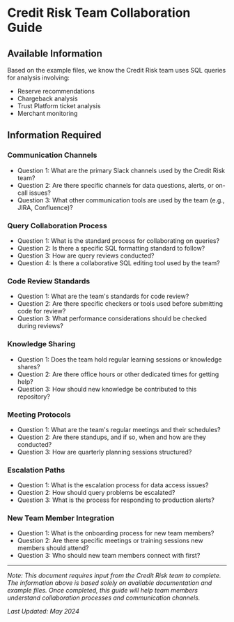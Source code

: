 # Credit Risk Team Collaboration Guide

## Available Information

Based on the example files, we know the Credit Risk team uses SQL queries for analysis involving:

- Reserve recommendations
- Chargeback analysis
- Trust Platform ticket analysis
- Merchant monitoring

## Information Required

### Communication Channels

- Question 1: What are the primary Slack channels used by the Credit Risk team?
- Question 2: Are there specific channels for data questions, alerts, or on-call issues?
- Question 3: What other communication tools are used by the team (e.g., JIRA, Confluence)?

### Query Collaboration Process

- Question 1: What is the standard process for collaborating on queries?
- Question 2: Is there a specific SQL formatting standard to follow?
- Question 3: How are query reviews conducted?
- Question 4: Is there a collaborative SQL editing tool used by the team?

### Code Review Standards

- Question 1: What are the team's standards for code review?
- Question 2: Are there specific checkers or tools used before submitting code for review?
- Question 3: What performance considerations should be checked during reviews?

### Knowledge Sharing

- Question 1: Does the team hold regular learning sessions or knowledge shares?
- Question 2: Are there office hours or other dedicated times for getting help?
- Question 3: How should new knowledge be contributed to this repository?

### Meeting Protocols

- Question 1: What are the team's regular meetings and their schedules?
- Question 2: Are there standups, and if so, when and how are they conducted?
- Question 3: How are quarterly planning sessions structured?

### Escalation Paths

- Question 1: What is the escalation process for data access issues?
- Question 2: How should query problems be escalated?
- Question 3: What is the process for responding to production alerts?

### New Team Member Integration

- Question 1: What is the onboarding process for new team members?
- Question 2: Are there specific meetings or training sessions new members should attend?
- Question 3: Who should new team members connect with first?

---

*Note: This document requires input from the Credit Risk team to complete. The information above is based solely on available documentation and example files. Once completed, this guide will help team members understand collaboration processes and communication channels.*

*Last Updated: May 2024* 